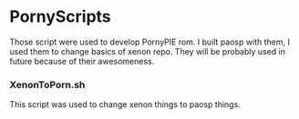 # PornyScripts

Those script were used to develop PornyPIE rom. I built paosp with them, I used them to change basics of xenon repo. They will be probably used in future because of their awesomeness.

### XenonToPorn.sh
This script was used to change xenon things to paosp things.

